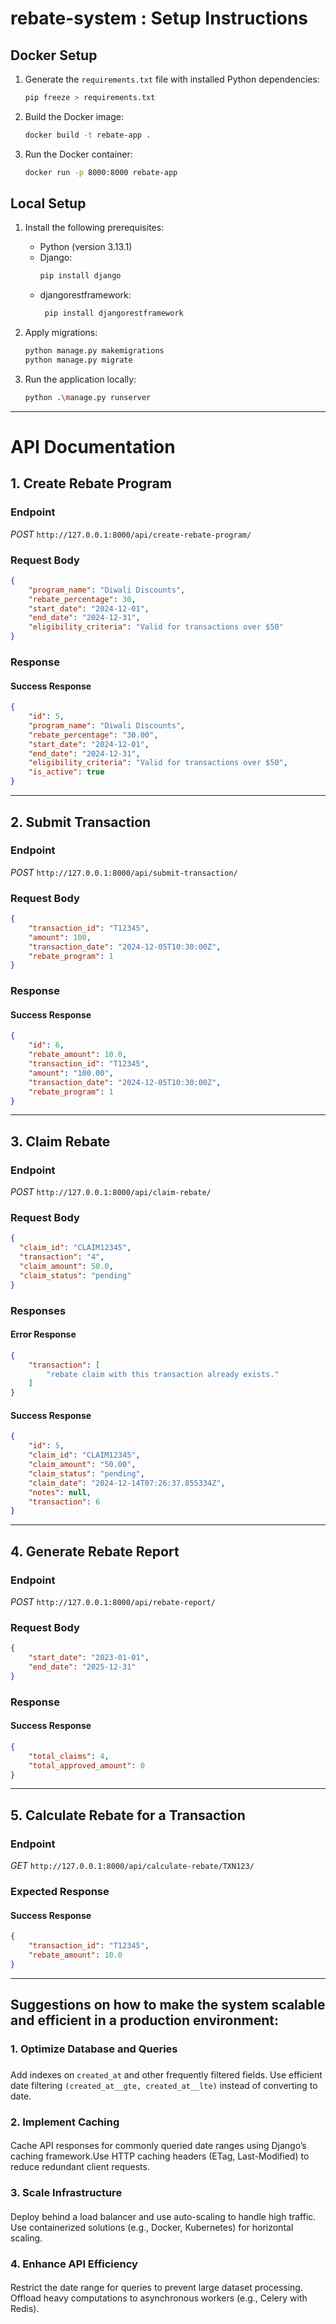 # rebate-system : Setup Instructions

## Docker Setup

1. Generate the `requirements.txt` file with installed Python dependencies:
   ```bash
   pip freeze > requirements.txt
   ```

2. Build the Docker image:
   ```bash
   docker build -t rebate-app .
   ```

3. Run the Docker container:
   ```bash
   docker run -p 8000:8000 rebate-app
   ```

## Local Setup

1. Install the following prerequisites:
   - Python (version 3.13.1) 
   - Django:
      ```bash
      pip install django
      ```
   - djangorestframework:
     ```bash
      pip install djangorestframework
     ```

2. Apply migrations:
   ```bash
   python manage.py makemigrations
   python manage.py migrate
   ```

3. Run the application locally:
   ```bash
   python .\manage.py runserver
   ```

---

# API Documentation

## 1. Create Rebate Program

### Endpoint
*POST* `http://127.0.0.1:8000/api/create-rebate-program/`

### Request Body
```json
{
    "program_name": "Diwali Discounts",
    "rebate_percentage": 30,
    "start_date": "2024-12-01",
    "end_date": "2024-12-31",
    "eligibility_criteria": "Valid for transactions over $50"
}
```

### Response
#### Success Response
```json
{
    "id": 5,
    "program_name": "Diwali Discounts",
    "rebate_percentage": "30.00",
    "start_date": "2024-12-01",
    "end_date": "2024-12-31",
    "eligibility_criteria": "Valid for transactions over $50",
    "is_active": true
}
```

---

## 2. Submit Transaction

### Endpoint
*POST* `http://127.0.0.1:8000/api/submit-transaction/`

### Request Body
```json
{
    "transaction_id": "T12345",
    "amount": 100,
    "transaction_date": "2024-12-05T10:30:00Z",
    "rebate_program": 1
}
```

### Response
#### Success Response
```json
{
    "id": 6,
    "rebate_amount": 10.0,
    "transaction_id": "T12345",
    "amount": "100.00",
    "transaction_date": "2024-12-05T10:30:00Z",
    "rebate_program": 1
}
```

---

## 3. Claim Rebate

### Endpoint
*POST* `http://127.0.0.1:8000/api/claim-rebate/`

### Request Body
```json
{
  "claim_id": "CLAIM12345", 
  "transaction": "4",  
  "claim_amount": 50.0,
  "claim_status": "pending"
}
```

### Responses
#### Error Response
```json
{
    "transaction": [
        "rebate claim with this transaction already exists."
    ]
}
```

#### Success Response
```json
{
    "id": 5,
    "claim_id": "CLAIM12345",
    "claim_amount": "50.00",
    "claim_status": "pending",
    "claim_date": "2024-12-14T07:26:37.855334Z",
    "notes": null,
    "transaction": 6
}
```

---

## 4. Generate Rebate Report

### Endpoint
*POST* `http://127.0.0.1:8000/api/rebate-report/`

### Request Body
```json
{
    "start_date": "2023-01-01",
    "end_date": "2025-12-31"
}
```

### Response
#### Success Response
```json
{
    "total_claims": 4,
    "total_approved_amount": 0
}
```

---

## 5. Calculate Rebate for a Transaction

### Endpoint
*GET* `http://127.0.0.1:8000/api/calculate-rebate/TXN123/`

### Expected Response
#### Success Response
```json
{
    "transaction_id": "T12345",
    "rebate_amount": 10.0
}
```

---

## Suggestions on how to make the system scalable and efficient in a production environment:

### 1. Optimize Database and Queries
### 
Add indexes on `created_at` and other frequently filtered fields. Use efficient date filtering `(created_at__gte, created_at__lte)` instead of converting to date.
### 2. Implement Caching
#### 
Cache API responses for commonly queried date ranges using Django’s caching framework.Use HTTP caching headers (ETag, Last-Modified) to reduce redundant client requests.
### 3. Scale Infrastructure
#### 
Deploy behind a load balancer and use auto-scaling to handle high traffic. Use containerized solutions (e.g., Docker, Kubernetes) for horizontal scaling.
### 4. Enhance API Efficiency
#### 
Restrict the date range for queries to prevent large dataset processing. Offload heavy computations to asynchronous workers (e.g., Celery with Redis).

